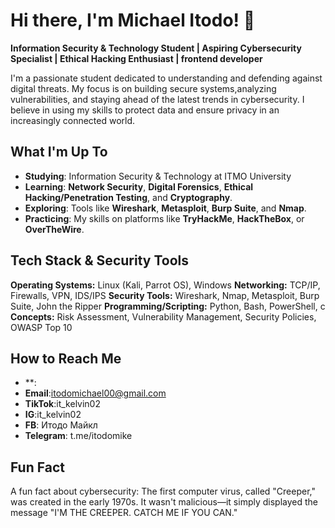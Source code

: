 # Hi there, I'm Michael Itodo! 👋
**Information Security & Technology Student | Aspiring Cybersecurity Specialist | Ethical Hacking Enthusiast | frontend developer**

I'm a passionate student dedicated to understanding and defending against digital threats.
My focus is on building secure systems,analyzing vulnerabilities, and staying ahead of the latest trends in cybersecurity.
I believe in using my skills to protect data and ensure privacy in an increasingly connected world.

## What I'm Up To
- **Studying**: Information Security & Technology at ITMO University
- **Learning**: **Network Security**, **Digital Forensics**, **Ethical Hacking/Penetration Testing**, and **Cryptography**.
- **Exploring**: Tools like **Wireshark**, **Metasploit**, **Burp Suite**, and **Nmap**.
- **Practicing**: My skills on platforms like **TryHackMe**, **HackTheBox**, or **OverTheWire**.

## Tech Stack & Security Tools
**Operating Systems:** Linux (Kali, Parrot OS), Windows
**Networking:** TCP/IP, Firewalls, VPN, IDS/IPS
**Security Tools:** Wireshark, Nmap, Metasploit, Burp Suite, John the Ripper
**Programming/Scripting:** Python, Bash, PowerShell, c
**Concepts:** Risk Assessment, Vulnerability Management, Security Policies, OWASP Top 10

## How to Reach Me
- **:
- **Email**:itodomichael00@gmail.com
- **TikTok**:it_kelvin02
- **IG**:it_kelvin02
- **FB**: Итодо Майкл
- **Telegram**: t.me/itodomike

##  Fun Fact

A fun fact about cybersecurity: The first computer virus, called "Creeper," was created in the early 1970s.
It wasn't malicious—it simply displayed the message "I'M THE CREEPER. CATCH ME IF YOU CAN."

